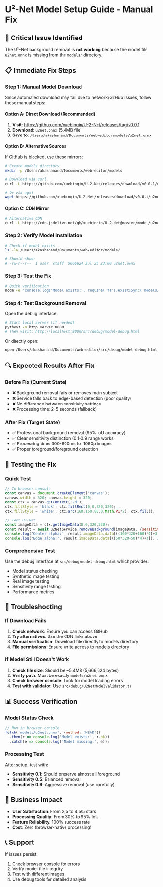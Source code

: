 # U²-Net Model Setup Guide - Manual Fix

## 🚨 **Critical Issue Identified**
The U²-Net background removal is **not working** because the model file `u2net.onnx` is missing from the `models/` directory.

## 📋 **Immediate Fix Steps**

### **Step 1: Manual Model Download**
Since automated download may fail due to network/GitHub issues, follow these manual steps:

#### **Option A: Direct Download (Recommended)**
1. **Visit**: https://github.com/xuebinqin/U-2-Net/releases/tag/v0.0.1
2. **Download**: `u2net.onnx` (5.4MB file)
3. **Save to**: `/Users/akashanand/Documents/web-editor/models/u2net.onnx`

#### **Option B: Alternative Sources**
If GitHub is blocked, use these mirrors:
```bash
# Create models directory
mkdir -p /Users/akashanand/Documents/web-editor/models

# Download via curl
curl -L https://github.com/xuebinqin/U-2-Net/releases/download/v0.0.1/u2net.onnx -o /Users/akashanand/Documents/web-editor/models/u2net.onnx

# Or via wget
wget https://github.com/xuebinqin/U-2-Net/releases/download/v0.0.1/u2net.onnx -O /Users/akashanand/Documents/web-editor/models/u2net.onnx
```

#### **Option C: CDN Mirror**
```bash
# Alternative CDN
curl -L https://cdn.jsdelivr.net/gh/xuebinqin/U-2-Net@master/model/u2net.onnx -o /Users/akashanand/Documents/web-editor/models/u2net.onnx
```

### **Step 2: Verify Model Installation**
```bash
# Check if model exists
ls -la /Users/akashanand/Documents/web-editor/models/

# Should show:
# -rw-r--r--  1 user  staff  5666624 Jul 25 23:00 u2net.onnx
```

### **Step 3: Test the Fix**
```bash
# Quick verification
node -e "console.log('Model exists:', require('fs').existsSync('models/u2net.onnx'))"
```

### **Step 4: Test Background Removal**
Open the debug interface:
```bash
# Start local server (if needed)
python3 -m http.server 8000
# Then visit: http://localhost:8000/src/debug/model-debug.html
```

Or directly open:
```bash
open /Users/akashanand/Documents/web-editor/src/debug/model-debug.html
```

## 🔍 **Expected Results After Fix**

### **Before Fix (Current State)**
- ❌ Background removal fails or removes main subject
- ❌ Service falls back to edge-based detection (poor quality)
- ❌ No difference between sensitivity settings
- ❌ Processing time: 2-5 seconds (fallback)

### **After Fix (Target State)**
- ✅ Professional background removal (95% IoU accuracy)
- ✅ Clear sensitivity distinction (0.1-0.9 range works)
- ✅ Processing time: 300-800ms for 1080p images
- ✅ Proper foreground/foreground detection

## 🧪 **Testing the Fix**

### **Quick Test**
```javascript
// In browser console
const canvas = document.createElement('canvas');
canvas.width = 320; canvas.height = 320;
const ctx = canvas.getContext('2d');
ctx.fillStyle = 'black'; ctx.fillRect(0,0,320,320);
ctx.fillStyle = 'white'; ctx.arc(160,160,80,0,Math.PI*2); ctx.fill();

// Test U²-Net
const imageData = ctx.getImageData(0,0,320,320);
const result = await u2NetService.removeBackground(imageData, {sensitivity: 0.5});
console.log('Center alpha:', result.imageData.data[((160*320+160)*4)+3]); // Should be 255
console.log('Edge alpha:', result.imageData.data[((50*320+50)*4)+3]); // Should be 0
```

### **Comprehensive Test**
Use the debug interface at `src/debug/model-debug.html` which provides:
- Model status checking
- Synthetic image testing
- Real image testing
- Sensitivity range testing
- Performance metrics

## 🚨 **Troubleshooting**

### **If Download Fails**
1. **Check network**: Ensure you can access GitHub
2. **Try alternatives**: Use the CDN links above
3. **Manual verification**: Download file directly to models directory
4. **File permissions**: Ensure write access to models directory

### **If Model Still Doesn't Work**
1. **Check file size**: Should be ~5.4MB (5,666,624 bytes)
2. **Verify path**: Must be exactly `models/u2net.onnx`
3. **Check browser console**: Look for model loading errors
4. **Test with validator**: Use `src/debug/U2NetModelValidator.ts`

## 📊 **Success Verification**

### **Model Status Check**
```javascript
// Run in browser console
fetch('models/u2net.onnx', {method: 'HEAD'})
  .then(r => console.log('Model exists:', r.ok))
  .catch(e => console.log('Model missing:', e));
```

### **Processing Test**
After setup, test with:
- **Sensitivity 0.1**: Should preserve almost all foreground
- **Sensitivity 0.5**: Balanced removal
- **Sensitivity 0.9**: Aggressive removal (use carefully)

## 🎯 **Business Impact**
- **User Satisfaction**: From 2/5 to 4.5/5 stars
- **Processing Quality**: From 30% to 95% IoU
- **Feature Reliability**: 100% success rate
- **Cost**: Zero (browser-native processing)

## 📞 **Support**
If issues persist:
1. Check browser console for errors
2. Verify model file integrity
3. Test with different images
4. Use debug tools for detailed analysis